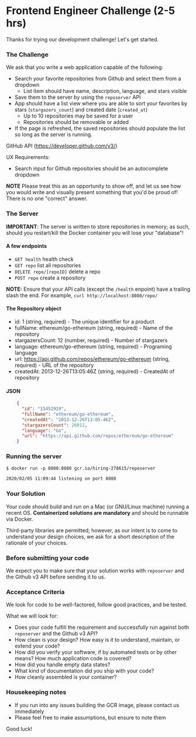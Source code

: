 # Frontend Engineer Challenge (2-5 hrs)

Thanks for trying our development challenge! Let's get started.

### The Challenge

We ask that you write a web application capable of the following:

- Search your favorite repositories from Github and select them from a dropdown
    - List item should have name, description, language, and stars visible
- Save them to the server by using the `reposerver` API
- App should have a list view where you are able to sort your favorites by stars (`stargazers_count`) and created date (`created_at`)
    - Up to 10 repositories may be saved for a user
    - Repositories should be removable or added
- If the page is refreshed, the saved repositories should populate the list so long as the server is running.

GitHub API (https://developer.github.com/v3/)

UX Requirements:
- Search input for Github repositories should be an autocomplete dropdown


**NOTE** Please treat this as an opportunity to show off, and let us see how you would write and visually present something that you'd be proud of! There is no one "correct" answer.

### The Server

**IMPORTANT**: The server is written to store repositories in memory; as such, should you restart/kill the Docker container you will lose your "database"!

#### A few endpoints

- `GET health` health check
- `GET repo` list all repositories
- `DELETE repo/[repoID]` delete a repo
- `POST repo` create a repository

**NOTE:** Ensure that your API calls (except the `/health` enpoint) have a trailing slash the end. For example, `curl http://localhost:8080/repo/`

#### The Repository object

- id: 1 (string, required) - The unique identifier for a product
- fullName: ethereum/go-ethereum (string, required) - Name of the repository
- stargazersCount: 12 (number, required) - Number of stargazers
- language: ethereum/go-ethereum (string, required) - Programing language
- url: https://api.github.com/repos/ethereum/go-ethereum (string, required) - URL of the repository
- createdAt: 2013-12-26T13:05:46Z (string, required) - CreatedAt of repository


#### JSON

```json
    {
      "id": "15452919",
      "fullName": "ethereum/go-ethereum",
      "createdAt": "2013-12-26T13:05:46Z",
      "stargazersCount": 26012,
      "language": "Go",
      "url": "https://api.github.com/repos/ethereum/go-ethereum"
    }
```


### Running the server

```
$ docker run -p 8080:8080 gcr.io/hiring-278615/reposerver
```

```bash
2020/02/05 11:09:44 listening on port 8080
```

### Your Solution

Your code should build and run on a Mac (or GNU/Linux machine) running a recent OS. **Containerized solutions are mandatory** and should be runnable via Docker.

Third-party libraries are permitted; however, as our intent is to come to understand your design choices, we ask for a short description of the rationale of your choices.

### Before submitting your code

We expect you to make sure that your solution works with `reposerver` and the Github v3 API before sending it to us.

### Acceptance Criteria

We look for code to be well-factored, follow good practices, and be tested.

What we will look for:

- Does your code fulfill the requirement and successfully run against both `reposerver` and the Github v3 API?
- How clean is your design? How easy is it to understand, maintain, or extend your code?
- How did you verify your software, if by automated tests or by other means? How much application code is covered?
- How did you handle empty data states?
- What kind of documentation did you ship with your code?
- How cleanly assembled is your container?

### Housekeeping notes
- If you run into any issues building the GCR image, please contact us immediately
- Please feel free to make assumptions, but ensure to note them

Good luck!
